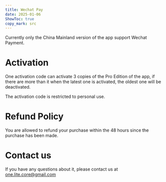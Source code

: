 ```yaml
---
title: Wechat Pay
date: 2025-01-06
ShowToc: true
copy_mark: src
---
```


Currently only the China Mainland version of the app support Wechat Payment.

# Activation

One activation code can activate 3 copies of the Pro Edition of the app, if there are more than it when the latest one is activated, the oldest one will be deactivated.

The activation code is restricted to personal use.

# Refund Policy

You are allowed to refund your purchase within the 48 hours since the purchase has been made.

# Contact us

If you have any questions about it, please contact us at [one.lite.core@gmail.com](mailto:one.lite.core@gmail.com)
